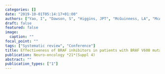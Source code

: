 ```yaml
---
categories: []
date: "2019-10-01T05:14:17+01:00"
authors: ["Yao, I", "Dawson, S", "Higgins, JPT", "McGuinness, LA", "McAleenan, A", "Kurian, K"]
draft: false
featured: false
image:
  caption: ""
focal_point: ""
tags: ["Systematic review", "Conference"]
title: Effectiveness of BRAF inhibitors in patients with BRAF V600 mutation positive glioma; a systematic review
publication: Neuro-oncology *21*(Suppl 4)
abstract: ""
publication_types: ["1"]
---
```

  